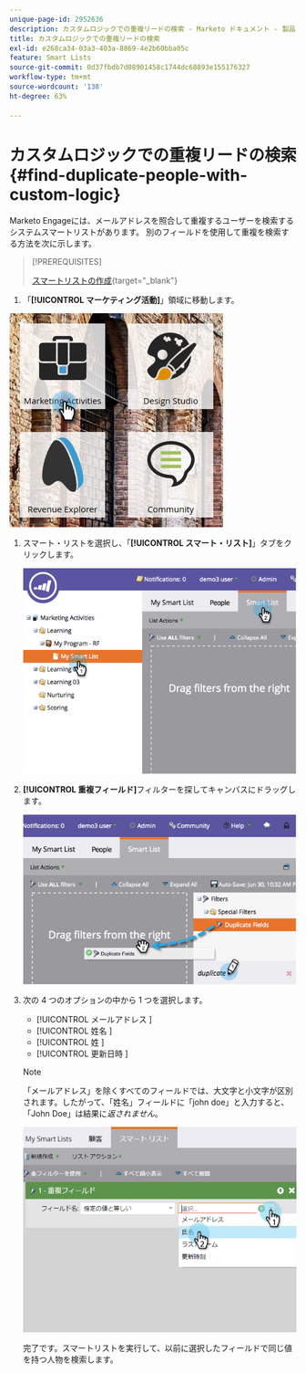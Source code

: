 ```yaml
---
unique-page-id: 2952636
description: カスタムロジックでの重複リードの検索 - Marketo ドキュメント - 製品ドキュメント
title: カスタムロジックでの重複リードの検索
exl-id: e268ca34-03a3-403a-8869-4e2b60bba05c
feature: Smart Lists
source-git-commit: 0d37fbdb7d08901458c1744dc68893e155176327
workflow-type: tm+mt
source-wordcount: '138'
ht-degree: 63%

---
```


# カスタムロジックでの重複リードの検索 {#find-duplicate-people-with-custom-logic}

Marketo Engageには、メールアドレスを照合して重複するユーザーを検索するシステムスマートリストがあります。 別のフィールドを使用して重複を検索する方法を次に示します。

>[!PREREQUISITES]
>
>[スマートリストの作成](/help/marketo/product-docs/core-marketo-concepts/smart-lists-and-static-lists/creating-a-smart-list/create-a-smart-list.md){target="_blank"}

1. 「**[!UICONTROL マーケティング活動]**」領域に移動します。

![](assets/ma-2.png)

1. スマート・リストを選択し、「**[!UICONTROL スマート・リスト]**」タブをクリックします。

   ![](assets/two-4.png)

1. **[!UICONTROL 重複フィールド]**&#x200B;フィルターを探してキャンバスにドラッグします。

   ![](assets/three-4.png)

1. 次の 4 つのオプションの中から 1 つを選択します。

   * [!UICONTROL  メールアドレス ]
   * [!UICONTROL  姓名 ]
   * [!UICONTROL  姓 ]
   * [!UICONTROL  更新日時 ]

   >[!NOTE]
   >
   >「メールアドレス」を除くすべてのフィールドでは、大文字と小文字が区別されます。したがって、「姓名」フィールドに「john doe」と入力すると、「John Doe」は結果に&#x200B;_返されません_。

   ![](assets/four-2.png)

   完了です。スマートリストを実行して、以前に選択したフィールドで同じ値を持つ人物を検索します。

